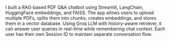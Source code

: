 I built a RAG-based PDF Q&A chatbot using Streamlit, LangChain, HuggingFace embeddings, and FAISS. The app allows users to upload multiple PDFs, splits them into chunks, creates embeddings, and stores them in a vector database. Using Groq LLM with history-aware retriever, it can answer user queries in real-time while remembering chat context. Each user has their own Session ID to maintain separate conversation flow.
